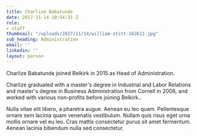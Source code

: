 ```yaml
---
title: Charlize Babatunde
date: 2017-11-14 10:54:31 Z
role:
- staff
thumbnail: "/uploads/2017/11/14/william-stitt-162611.jpg"
sub_heading: Administration
email: ''
linkedin: ''
layout: person
---
```


Charlize Babatunde joined Belkirk in 2015 as Head of Administration.

Charlize graduated with a master's degree in Industrial and Labor Relations and master's degree in Business Administration from Cornell in 2008, and worked with various non-profits before joining Belkirk..

Nulla vitae elit libero, a pharetra augue. Aenean eu leo quam. Pellentesque ornare sem lacinia quam venenatis vestibulum. Nullam quis risus eget urna mollis ornare vel eu leo. Cras mattis consectetur purus sit amet fermentum. Aenean lacinia bibendum nulla sed consectetur.
